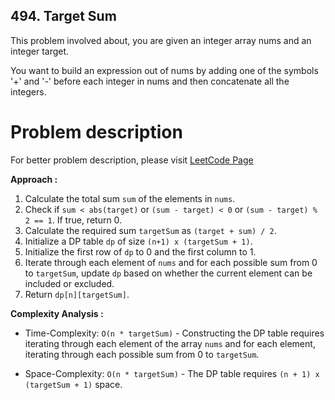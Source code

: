 ## 494. Target Sum

This problem involved about, you are given an integer array nums and an integer target.<br/>

You want to build an expression out of nums by adding one of the symbols '+' and '-' before each integer in nums and then concatenate all the integers.

# Problem description

For better problem description, please visit [LeetCode Page](https://leetcode.com/problems/target-sum/description/)

**Approach :**<br/>

1. Calculate the total sum `sum` of the elements in `nums`.
2. Check if `sum < abs(target)` or `(sum - target) < 0` or `(sum - target) % 2 == 1`. If true, return 0.
3. Calculate the required sum `targetSum` as `(target + sum) / 2`.
4. Initialize a DP table `dp` of size `(n+1) x (targetSum + 1)`.
5. Initialize the first row of `dp` to 0 and the first column to 1.
6. Iterate through each element of `nums` and for each possible sum from 0 to `targetSum`, update `dp` based on whether the current element can be included or excluded.
7. Return `dp[n][targetSum]`.

**Complexity Analysis :**<br/>

- Time-Complexity: `O(n * targetSum)` - Constructing the DP table requires iterating through each element of the array `nums` and for each element, iterating through each possible sum from 0 to `targetSum`.

- Space-Complexity: `O(n * targetSum)` - The DP table requires `(n + 1) x (targetSum + 1)` space.